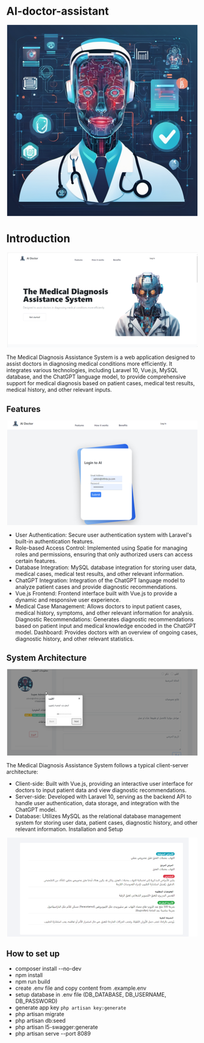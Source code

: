 #  AI-doctor-assistant
<center > <img  width="500" src ="./resources/img/download.png "/> </center>


# Introduction

<center > <img  width="500" src ="./resources/img/homePage.png "/> </center>

The Medical Diagnosis Assistance System is a web application designed to assist doctors in diagnosing medical conditions more efficiently. It integrates various technologies, including Laravel 10, Vue.js, MySQL database, and the ChatGPT language model, to provide comprehensive support for medical diagnosis based on patient cases, medical test results, medical history, and other relevant inputs.

## Features
<center > <img  width="500" src ="./resources/img/login.png "/> </center>

- User Authentication: Secure user authentication system with Laravel's built-in authentication features.
- Role-based Access Control: Implemented using Spatie for managing roles and permissions, ensuring that only authorized users can access certain features.
- Database Integration: MySQL database integration for storing user data, medical cases, medical test results, and other relevant information.
- ChatGPT Integration: Integration of the ChatGPT language model to analyze patient cases and provide diagnostic recommendations.
- Vue.js Frontend: Frontend interface built with Vue.js to provide a dynamic and responsive user experience.
- Medical Case Management: Allows doctors to input patient cases, medical history, symptoms, and other relevant information for analysis.
Diagnostic Recommendations: Generates diagnostic recommendations based on patient input and medical knowledge encoded in the ChatGPT model.
Dashboard: Provides doctors with an overview of ongoing cases, diagnostic history, and other relevant statistics.
## System Architecture
<center > <img  width="500" src ="./resources/img/tour.png "/> </center>

The Medical Diagnosis Assistance System follows a typical client-server architecture:

- Client-side: Built with Vue.js, providing an interactive user interface for doctors to input patient data and view diagnostic recommendations.
- Server-side: Developed with Laravel 10, serving as the backend API to handle user authentication, data storage, and integration with the ChatGPT model.
- Database: Utilizes MySQL as the relational database management system for storing user data, patient cases, diagnostic history, and other relevant information.
Installation and Setup

<center > <img  width="500" src ="./resources/img/response.png"/> </center>


## How to set up 
- composer install --no-dev
- npm install 
- npm run build 
- create .env file and copy content from .example.env
- setup database in .env file (DB_DATABASE, 
  DB_USERNAME, DB_PASSWORD)
-  generate app key `php artisan key:generate`
-  php artisan migrate
-  php artisan db:seed
-  php artisan l5-swagger:generate
- php artisan serve --port 8089

